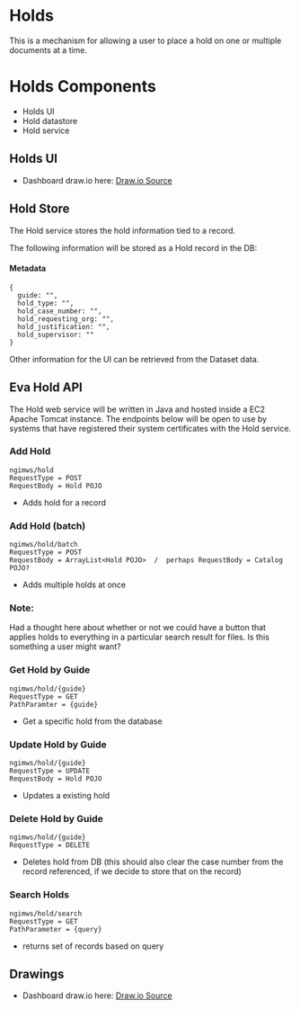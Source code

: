 # Holds

This is a mechanism for allowing a user to place a hold on one or multiple documents at a time.

# Holds Components

- Holds UI
- Hold datastore
- Hold service

## Holds UI
- Dashboard draw.io
here: [Draw.io Source](https://app.diagrams.net/?src=about#HRMSLowside%2Frmslow%2Fmaster%2FDrawings%2FHolds%2FHolds.drawio)

## Hold Store

The Hold service stores the hold information tied to a record.

The following information will be stored as a Hold record in the DB:

#### Metadata
```json5
{
  guide: "",
  hold_type: "",
  hold_case_number: "",
  hold_requesting_org: "",
  hold_justification: "",
  hold_supervisor: ""
}
```
Other information for the UI can be retrieved from the Dataset data.

## Eva Hold API
The Hold web service will be written in Java and hosted inside a EC2 Apache Tomcat instance.
The endpoints below will be open to use by systems that have registered their system certificates with the Hold service.

### Add Hold
```
ngimws/hold
RequestType = POST
RequestBody = Hold POJO
```
* Adds hold for a record

### Add Hold (batch)
```
ngimws/hold/batch
RequestType = POST
RequestBody = ArrayList<Hold POJO>  /  perhaps RequestBody = Catalog POJO?
```
* Adds multiple holds at once

### Note:
Had a thought here about whether or not we could have a button that applies holds to everything in a particular search result for files. Is this something a user might want?

### Get Hold by Guide
```
ngimws/hold/{guide}
RequestType = GET
PathParamter = {guide}
```
* Get a specific hold from the database

### Update Hold by Guide
```
ngimws/hold/{guide}
RequestType = UPDATE
RequestBody = Hold POJO
```
* Updates a existing hold

### Delete Hold by Guide
```
ngimws/hold/{guide}
RequestType = DELETE
```
* Deletes hold from DB (this should also clear the case number from the record referenced, if we decide to store that on the record)

### Search Holds
```
ngimws/hold/search
RequestType = GET
PathParameter = {query}
```
* returns set of records based on query

## Drawings
- Dashboard draw.io
here: [Draw.io Source](https://app.diagrams.net/?src=about#HRMSLowside%2Frmslow%2Fmaster%2FDrawings%2FHolds%2FHolds.drawio)
